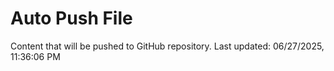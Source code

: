 # Auto Push File

Content that will be pushed to GitHub repository.
Last updated: 06/27/2025, 11:36:06 PM